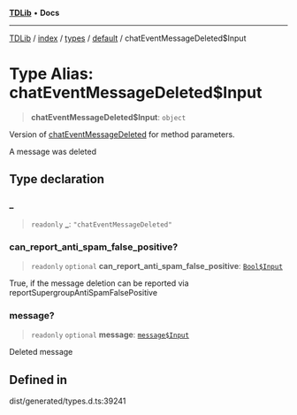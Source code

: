 [**TDLib**](../../../../../../README.md) • **Docs**

***

[TDLib](../../../../../../modules.md) / [index](../../../../../README.md) / [types](../../../README.md) / [default](../README.md) / chatEventMessageDeleted$Input

# Type Alias: chatEventMessageDeleted$Input

> **chatEventMessageDeleted$Input**: `object`

Version of [chatEventMessageDeleted](chatEventMessageDeleted.md) for method parameters.

A message was deleted

## Type declaration

### \_

> `readonly` **\_**: `"chatEventMessageDeleted"`

### can\_report\_anti\_spam\_false\_positive?

> `readonly` `optional` **can\_report\_anti\_spam\_false\_positive**: [`Bool$Input`](Bool$Input.md)

True, if the message deletion can be reported via reportSupergroupAntiSpamFalsePositive

### message?

> `readonly` `optional` **message**: [`message$Input`](message$Input-1.md)

Deleted message

## Defined in

dist/generated/types.d.ts:39241
